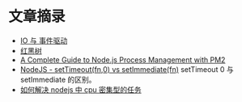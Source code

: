 # 文章摘录

- [IO 与 事件驱动](https://segmentfault.com/a/1190000005173218)
- [红黑树](https://www.jianshu.com/p/e136ec79235c)
- [A Complete Guide to Node.js Process Management with PM2](https://blog.appsignal.com/2022/03/09/a-complete-guide-to-nodejs-process-management-with-pm2.html)
- [NodeJS - setTimeout(fn,0) vs setImmediate(fn)](https://stackoverflow.com/questions/24117267/nodejs-settimeoutfn-0-vs-setimmediatefn) setTimeout 0 与 setImmediate 的区别。
- [如何解决 nodejs 中 cpu 密集型的任务](https://zhuanlan.zhihu.com/p/220478526)
